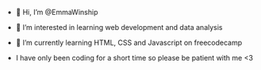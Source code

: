 - 👋 Hi, I’m @EmmaWinship
- 👀 I’m interested in learning web development and data analysis
- 🌱 I’m currently learning HTML, CSS and Javascript on freecodecamp

- I have only been coding for a short time so please be patient with me <3


<!---
EmmaWinship/EmmaWinship is a ✨ special ✨ repository because its `README.md` (this file) appears on your GitHub profile.
You can click the Preview link to take a look at your changes.
--->
